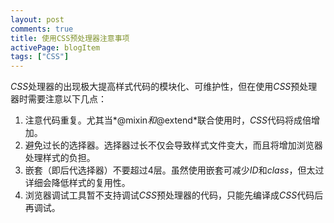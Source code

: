 ```yaml
---
layout: post
comments: true
title: 使用CSS预处理器注意事项
activePage: blogItem
tags: ["CSS"]
---
```


*CSS*处理器的出现极大提高样式代码的模块化、可维护性，但在使用*CSS*预处理器时需要注意以下几点：

1. 注意代码重复。尤其当*@mixin*和*@extend*联合使用时，*CSS*代码将成倍增加。
2. 避免过长的选择器。选择器过长不仅会导致样式文件变大，而且将增加浏览器处理样式的负担。
3. 嵌套（即后代选择器）不要超过4层。虽然使用嵌套可减少*ID*和*class*，但太过详细会降低样式的复用性。
4. 浏览器调试工具暂不支持调试*CSS*预处理器的代码，只能先编译成*CSS*代码后再调试。 
<!--more-->

